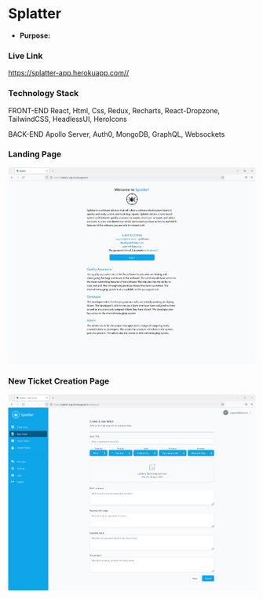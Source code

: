 # Splatter

- **Purpose:** 

### Live Link

<https://splatter-app.herokuapp.com//>

### Technology Stack

FRONT-END
React, Html, Css, Redux, Recharts, React-Dropzone, TailwindCSS, HeadlessUI, HeroIcons

BACK-END
Apollo Server, Auth0, MongoDB, GraphQL, Websockets

### Landing Page

![landing page](mainpage.png)

### New Ticket Creation Page
![new ticket](newticket.png)
